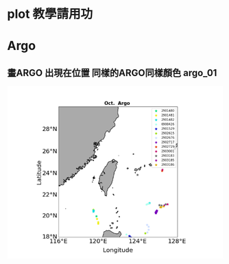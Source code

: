 # plot 教學請用功

# Argo

## 畫ARGO 出現在位置 同樣的ARGO同樣顏色 argo_01
![Alt Text](https://github.com/sony791210/plot_cwb_data/blob/master/argo/photo/argo01.png)  

    
